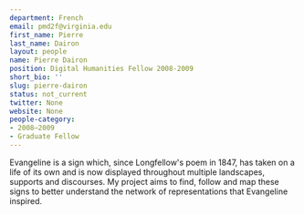 ```yaml
---
department: French
email: pmd2f@virginia.edu
first_name: Pierre
last_name: Dairon
layout: people
name: Pierre Dairon
position: Digital Humanities Fellow 2008-2009
short_bio: ''
slug: pierre-dairon
status: not_current
twitter: None
website: None
people-category:
- 2008–2009
- Graduate Fellow
---
```


Evangeline is a sign which, since Longfellow's poem in 1847, has taken on a life of its own and is now displayed throughout multiple landscapes, supports and discourses. My project aims to find, follow and map these signs to better understand the network of representations that Evangeline inspired.
